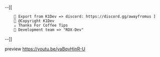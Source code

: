 --[[
        
        💬 Export from K1Dev => discord: https://discord.gg/awayfromus ] 
        🐌 @Copyright K1Dev
        ☕ Thanks For Coffee Tips 
        🧠 Development team => "RDX-Dev"
--]]

preview https://youtu.be/yaBqvHinR-U
